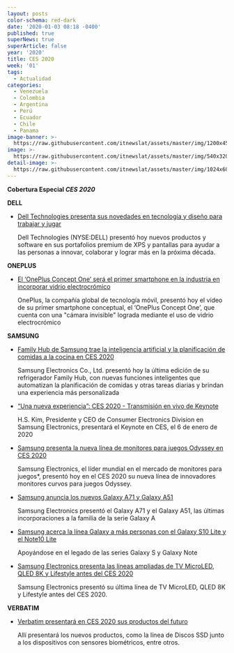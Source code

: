 ```yaml
---
layout: posts
color-schema: red-dark
date: '2020-01-03 08:18 -0400'
published: true
superNews: true
superArticle: false
year: '2020'
title: CES 2020
week: '01'
tags:
  - Actualidad
categories:
  - Venezuela
  - Colombia
  - Argentina
  - Perú
  - Ecuador
  - Chile
  - Panama
image-banner: >-
  https://raw.githubusercontent.com/itnewslat/assets/master/img/1200x450/CESBIG.jpg
image: >-
  https://raw.githubusercontent.com/itnewslat/assets/master/img/540x320/CES2020-p.jpg
detail-image: >-
  https://raw.githubusercontent.com/itnewslat/assets/master/img/1024x680/CES2020-g.jpg
---
```

**Cobertura Especial _CES 2020_**

**DELL**

- [Dell Technologies presenta sus novedades en tecnología y diseño para trabajar y jugar](https://itnews.lat/dell-technologies-presenta-sus-novedades-en-tecnolog-a-y-dise-o-para-trabajar-y-jugar.html)

  Dell Technologies (NYSE:DELL) presentó hoy nuevos productos y software en sus portafolios premium de XPS y pantallas para ayudar a las personas a innovar, colaborar y lograr más en la próxima década.
  
**ONEPLUS**

- [El ‘OnePlus Concept One’ será el primer smartphone en la industria en incorporar vidrio electrocrómico](https://itnews.lat/el-oneplus-concept-one-ser-el-primer-smartphone-en-la-industria-en-incorporar-vidrio-electrocr-mico.html)

  OnePlus, la compañía global de tecnología móvil, presentó hoy el vídeo de su primer smartphone conceptual, el ‘OnePlus Concept One’, que cuenta con una "cámara invisible" lograda mediante el uso de vidrio electrocrómico

**SAMSUNG**

- [Family Hub de Samsung trae la inteligencia artificial y la planificación de comidas a la cocina en CES 2020](https://itnews.lat/family-hub-de-samsung-trae-la-inteligencia-artificial-y-la-planificaci-n-de-comidas-a-la-cocina-en-ces-2020.html)

  Samsung Electronics Co., Ltd. presentó hoy la última edición de su refrigerador Family Hub, con nuevas funciones inteligentes que automatizan la planificación de comidas y otras tareas diarias y brindan una experiencia más personalizada
  
- [“Una nueva experiencia”: CES 2020 - Transmisión en vivo de Keynote](https://itnews.lat/una-nueva-experiencia-ces-2020-transmisi-n-en-vivo-de-keynote.html)

  H.S. Kim, Presidente y CEO de Consumer Electronics Division en Samsung Electronics, presentará el Keynote en CES, el 6 de enero de 2020
  
- [Samsung presenta la nueva línea de monitores para juegos Odyssey en CES 2020](https://itnews.lat/samsung-presenta-la-nueva-l-nea-de-monitores-para-juegos-odyssey-en-ces-2020.html)

  Samsung Electronics, el líder mundial en el mercado de monitores para juegos*, presentó hoy en el CES 2020 su nueva línea de innovadores monitores curvos para juegos Odyssey.
  	
- [Samsung anuncia los nuevos Galaxy A71 y Galaxy A51](https://itnews.lat/samsung-anuncia-los-nuevos-galaxy-a71-y-galaxy-a51.html)

  Samsung Electronics presentó el Galaxy A71 y el Galaxy A51, las últimas incorporaciones a la familia de la serie Galaxy A

- [Samsung acerca la línea Galaxy a más personas con el Galaxy S10 Lite y el Note10 Lite](https://itnews.lat/samsung-acerca-la-l-nea-galaxy-a-m-s-personas-con-el-galaxy-s10-lite-y-el-note10-lite.html)

  Apoyándose en el legado de las series Galaxy S y Galaxy Note
 
- [Samsung Electronics presenta las líneas ampliadas de TV MicroLED, QLED 8K y Lifestyle antes del CES 2020](https://itnews.lat/samsung-electronics-presenta-las-l-neas-ampliadas-de-tv-microled-qled-8k-y-lifestyle-antes-del-ces-2020.html)

  Samsung Electronics presentó su última línea de TV MicroLED, QLED 8K y Lifestyle antes del CES 2020.
  

**VERBATIM**

- [Verbatim presentará en CES 2020 sus productos del futuro](https://itnews.lat/verbatim-presentar-en-ces-2020-sus-productos-del-futuro.html)

  Allí presentará los nuevos productos, como la línea de Discos SSD junto a los dispositivos con sensores biométricos, entre otros.
